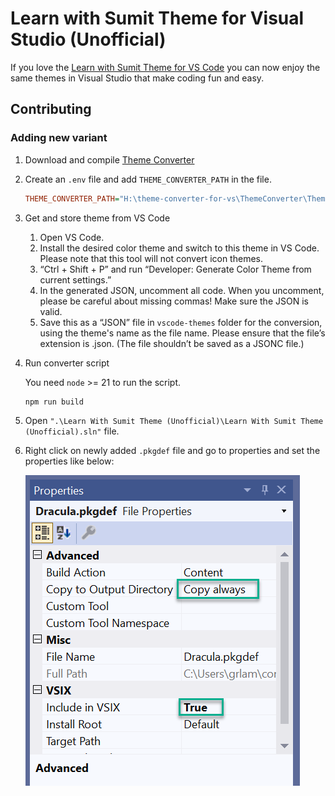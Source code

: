 # Learn with Sumit Theme for Visual Studio (Unofficial)

If you love the [Learn with Sumit Theme for VS Code](https://marketplace.visualstudio.com/items?itemName=SumitSaha.learn-with-sumit-theme) you can now enjoy the same themes in Visual Studio that make coding fun and easy.

## Contributing

### Adding new variant

1. Download and compile [Theme Converter](https://github.com/microsoft/theme-converter-for-vs)
1. Create an `.env` file and add `THEME_CONVERTER_PATH` in the file.

    ```ini
    THEME_CONVERTER_PATH="H:\theme-converter-for-vs\ThemeConverter\ThemeConverter\bin\Debug\net6.0\"
    ```

1. Get and store theme from VS Code

    1. Open VS Code.
    1. Install the desired color theme and switch to this theme in VS Code. Please note that this tool will not convert icon themes.
    1. “Ctrl + Shift + P” and run “Developer: Generate Color Theme from current settings.”
    1. In the generated JSON, uncomment all code. When you uncomment, please be careful about missing commas! Make sure the JSON is valid.
    1. Save this as a “JSON” file in `vscode-themes` folder for the conversion, using the theme's name as the file name. Please ensure that the file’s extension is .json. (The file shouldn’t be saved as a JSONC file.)

1. Run converter script

    You need `node` >= 21 to run the script.

    ```shell
    npm run build
    ```

1. Open `".\Learn With Sumit Theme (Unofficial)\Learn With Sumit Theme (Unofficial).sln"` file.
1. Right click on newly added `.pkgdef` file and go to properties and set the properties like below:

      ![properties](./docs/images/properties.png)
